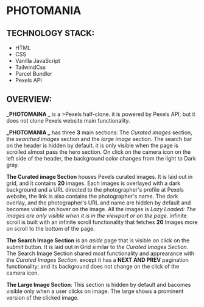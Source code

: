 # PHOTOMANIA

## TECHNOLOGY STACK:

- HTML
- CSS
- Vanilla JavaScript
- TailwindCss
- Parcel Bundler
- Pexels API

## OVERVIEW:

**_PHOTOMAINA _** is a >Pexels half-clone. it is powered by Pexels API; but it does not clone Pexels website main functionality.

**_PHOTOMANIA _** has three **3** main sections: The _Curated images_ section, the _searched images_ section and the _large image_ section. The search bar on the header is hidden by default. it is only visible when the page is scrolled almost pass the hero section. On click on the camera icon on the left side of the header, the background color changes from the light to Dark gray.

**The Curated image Section** houses Pexels curated images. It is laid out in grid, and it contains **20** images. Each images is overlayed with a dark background and a URL directed to the photographer's profile at Pexels website, the link is also contains the photographer's name. The dark overlay, and the photographer's URL and name are hidden by default and becomes visible on hover on the image. All the images is _Lazy Loaded: The images are only visible when it is in the viewport or on the page._
infinite scroll is built with an infinite scroll functionality that fetches **20** Images more on scroll to the bottom of the page.

**The Search Image Section** is an _aside_ page that is visible on click on the _submit_ button. It is laid out in Grid similar to _the Curated Images Section_. The Search Image Section shared most functionality and apprearance with the _Curated Images Section._ except it has a **NEXT AND PREV** pagination functionality; and its background does not change on the click of the camera icon.

**The Large Image Section**: This section is hidden by default and bacomes visible only when a user clicks on image. The large shows a prominent version of the clicked image.

![]()
